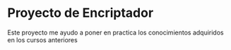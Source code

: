 <h1>Proyecto de Encriptador</h1>
<p>Este proyecto me ayudo a poner en practica los conocimientos adquiridos en los cursos anteriores</p>
